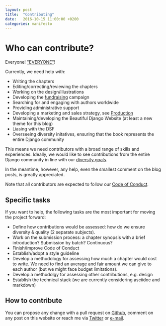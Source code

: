 ```yaml
---
layout: post
title:  "Contributing"
date:   2016-10-15 11:00:00 +0200
categories: manifesto
---
```



# Who can contribute?

Everyone! ["EVERYONE"](https://www.youtube.com/watch?v=MrTsuvykUZk "The Professional -- Everyone")!

Currently, we need help with:

- Writing the chapters
- Editing/correcting/reviewing the chapters
- Working on the design/illustrations
- Developing the [fundraising](http://beautifuldjango.com/funding/2016/10/15/funding.html) campaign
- Searching for and engaging with authors worldwide
- Providing administrative support
- Developing a marketing and sales strategy, see [Production](http://beautifuldjango.com/manifesto/2016/10/15/production.html)
- Maintaining/developing the Beautiful Django Website (at least a new theme for this blog)
- Liasing with the DSF
- Overseeing diversity initatives, ensuring that the book represents the entire Django community

This means we need contributors with a broad range of skills and experiences. Ideally, we would like to see contributions from the entire Django community in line with our [diversity goals](http://beautifuldjango.com/diversity/2016/10/15/diversity.html).

In the meantime, however, any help, even the smallest comment on the blog posts, is greatly appreciated.

Note that all contributors are expected to follow our [Code of Conduct](http://beautifuldjango.com/code/of/conduct/2015/12/31/CoC.html).

## Specific tasks

If you want to help, the following tasks are the most important for moving the project forward:

- Define how contributions would be assessed: how do we ensure diversity & quality (2 separate subjects).
- Work on the submission process: a chapter synopsis with a brief introduction? Submission by batch? Continuous?
- Finish/improve Code of Conduct
- Establish/adopt a style guideline
- Develop a methodology for assessing how much a chapter would cost to write. We need to find an average and fair amount we can give to each author (but we might face budget limitations).
- Develop a methodolgy for assessing other contributions, e.g. design
- Establish the technical stack (we are currently considering asciidoc and markdown)

## How to contribute

You can propose any change with a pull request on [Github](https://github.com/beautifuldjango), comment on any post on this website or reach me via [Twitter](https://twitter.com/Adrien_Brunet) or [e-mail](mailto:brunet.adrien@gmail.com).

